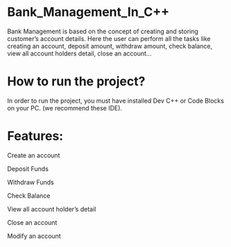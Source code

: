 # Bank_Management_In_C++
 
 Bank Management is based on the concept of creating and storing customer’s account details. Here the user can perform all the tasks like creating an account, deposit amount, withdraw amount, check balance, view all account holders detail, close an account...
 
 # How to run the project?
 
In order to run the project, you must have installed Dev C++ or Code Blocks on your PC. (we recommend these IDE).
 
 # Features:

Create an account

Deposit Funds

Withdraw Funds

Check Balance

View all account holder’s detail

Close an account

Modify an account
